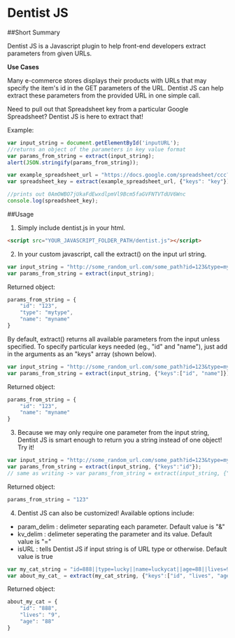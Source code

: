 # Dentist JS

##Short Summary

Dentist JS is a Javascript plugin to help front-end developers extract parameters from given URLs.

**Use Cases**

Many e-commerce stores displays their products with URLs that may specify the item's id in the GET parameters of the URL. Dentist JS can help extract these parameters from the provided URL in one simple call.

Need to pull out that Spreadsheet key from a particular Google Spreadsheet? Dentist JS is here to extract that!

Example:

```javascript
var input_string = document.getElementById('inputURL');
//returns an object of the parameters in key value format
var params_from_string = extract(input_string);
alert(JSON.stringify(params_from_string));
```

```javascript
var example_spreadsheet_url = "https://docs.google.com/spreadsheet/ccc?key=0AmOWBO7jUkaFdEwxdlpmVl9Bcm5faGVFNTVTdUV6Wnc&usp=drive_web#gid=0";
var spreadsheet_key = extract(example_spreadsheet_url, {"keys": "key"})

//prints out 0AmOWBO7jUkaFdEwxdlpmVl9Bcm5faGVFNTVTdUV6Wnc
console.log(spreadsheet_key);
```

##Usage

1. Simply include dentist.js in your html.

```html
<script src="YOUR_JAVASCRIPT_FOLDER_PATH/dentist.js"></script>
```

2. In your custom javascript, call the extract() on the input url string.

```javascript
var input_string = "http://some_random_url.com/some_path?id=123&type=mytype&name=myname";
var params_from_string = extract(input_string);
```

Returned object:
```javascript
params_from_string = {
	"id": "123",
	"type": "mytype",
	"name": "myname"
}
```

By default, extract() returns all available parameters from the input unless specified. To specify particular keys needed (eg., "id" and "name"), just add in the arguments as an "keys" array (shown below).

```javascript
var input_string = "http://some_random_url.com/some_path?id=123&type=mytype&name=myname";
var params_from_string = extract(input_string, {"keys":["id", "name"]});
```

Returned object:
```javascript
params_from_string = {
	"id": "123",
	"name": "myname"
}
```

3. Because we may only require one parameter from the input string, Dentist JS is smart enough to return you a string instead of one object! Try it!

```javascript
var input_string = "http://some_random_url.com/some_path?id=123&type=mytype&name=myname"
var params_from_string = extract(input_string, {"keys":"id"});
// same as writing -> var params_from_string = extract(input_string, {"keys":["id"]});
```

Returned object:
```javascript
params_from_string = "123"
```

4. Dentist JS can also be customized! Available options include:

+ param_delim : delimeter separating each parameter. Default value is "&"
+ kv_delim : delimeter seperating the parameter and its value. Default value is "="
+ isURL : tells Dentist JS if input string is of URL type or otherwise. Default value is true

```javascript
var my_cat_string = "id=888||type=lucky||name=luckycat||age=88||lives=9"
var about_my_cat_ = extract(my_cat_string, {"keys":["id", "lives", "age"], "param_delim": "||", isURL: false});
```

Returned object:
```javascript
about_my_cat = {
	"id": "888",
	"lives": "9",
	"age": "88"
}
```

